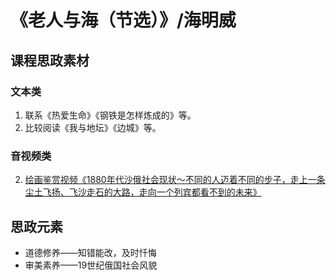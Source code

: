 # 《老人与海（节选）》/海明威

## 课程思政素材

### 文本类

1. 联系《热爱生命》《钢铁是怎样炼成的》等。
2. 比较阅读《我与地坛》《边城》等。

### 音视频类


2. [绘画鉴赏视频《1880年代沙俄社会现状～不同的人迈着不同的步子，走上一条尘土飞扬、飞沙走石的大路，走向一个列宾都看不到的未来》](https://www.bilibili.com/video/BV1y44y1X75a/?spm_id_from=333.337.search-card.all.click&vd_source=9dd28950c31bfacab6a9020e0908c63f)

## 思政元素

- 道德修养——知错能改，及时忏悔
- 审美素养——19世纪俄国社会风貌

